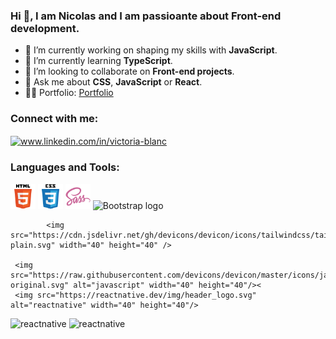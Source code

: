 ### Hi 👋, I am Nicolas and I am passioante about Front-end development.

- 🔭 I’m currently working on shaping my skills with **JavaScript**.
- 🌱 I’m currently learning **TypeScript**.
- 👯 I’m looking to collaborate on **Front-end projects**.
- 💬 Ask me about **CSS**, **JavaScript** or **React**.
- 🐱‍💻 Portfolio: <a href="https://nicoc12024.github.io/portfolio/" target="_blank">Portfolio</a>

<h3 align="left">Connect with me:</h3>
<p align="left">
<a href="https://www.linkedin.com/in/nicocabello/" target="blank"><img align="center" src="https://raw.githubusercontent.com/rahuldkjain/github-profile-readme-generator/master/src/images/icons/Social/linked-in-alt.svg" alt="www.linkedin.com/in/victoria-blanc" height="30" width="40" /></a>
</p>



<h3 align="left">Languages and Tools:</h3>
<p align="left"> <img src="https://raw.githubusercontent.com/devicons/devicon/master/icons/html5/html5-original-wordmark.svg" alt="html5" width="40" height="40"/>  <img src="https://raw.githubusercontent.com/devicons/devicon/master/icons/css3/css3-original-wordmark.svg" alt="css3" width="40" height="40"/>   <img src="https://raw.githubusercontent.com/devicons/devicon/master/icons/sass/sass-original.svg" alt="sass" width="40" height="40"/>
    <img src="https://v5.getbootstrap.com/docs/5.0/assets/brand/bootstrap-logo-shadow.png" alt="Bootstrap logo" width="40" height="40">
 

            <img src="https://cdn.jsdelivr.net/gh/devicons/devicon/icons/tailwindcss/tailwindcss-plain.svg" width="40" height="40" />
          
     <img src="https://raw.githubusercontent.com/devicons/devicon/master/icons/javascript/javascript-original.svg" alt="javascript" width="40" height="40"/><
     <img src="https://reactnative.dev/img/header_logo.svg" alt="reactnative" width="40" height="40"/>
 <img src="https://cdn.jsdelivr.net/gh/devicons/devicon/icons/git/git-original-wordmark.svg" alt="reactnative" width="40" height="40"/>
      <img src="https://cdn.jsdelivr.net/gh/devicons/devicon/icons/github/github-original-wordmark.svg" alt="reactnative" width="40" height="40"/>
</p>  



          
    
   
